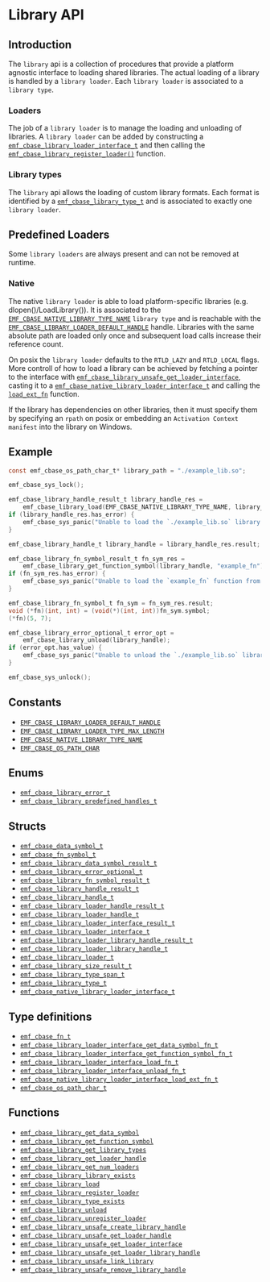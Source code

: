 # Library API

## Introduction

The `library` api is a collection of procedures that provide a platform agnostic interface
to loading shared libraries. The actual loading of a library is handled by a `library loader`.
Each `library loader` is associated to a `library type`.

### Loaders

The job of a `library loader` is to manage the loading and unloading of libraries.
A `library loader` can be added by constructing a [`emf_cbase_library_loader_interface_t`](../reference/struct.emf_cbase_library_loader_interface_t.md) and then calling the [`emf_cbase_library_register_loader()`](../reference/fn.emf_cbase_library_register_loader.md) function.

### Library types

The `library` api allows the loading of custom library formats.
Each format is identified by a [`emf_cbase_library_type_t`](../reference/struct.emf_cbase_library_type_t.md) and is associated to exactly one `library loader`.

## Predefined Loaders

Some `library loaders` are always present and can not be removed at runtime.

### Native

The native `library loader` is able to load platform-specific libraries (e.g. dlopen()/LoadLibrary()).
It is associated to the [`EMF_CBASE_NATIVE_LIBRARY_TYPE_NAME`](../reference/constant.EMF_CBASE_NATIVE_LIBRARY_TYPE_NAME.md) `library type` and is reachable with the [`EMF_CBASE_LIBRARY_LOADER_DEFAULT_HANDLE`](../reference/constant.EMF_CBASE_LIBRARY_LOADER_DEFAULT_HANDLE.md) handle. Libraries with the same absolute path are loaded only once and subsequent load calls increase their reference count.

On posix the `library loader` defaults to the `RTLD_LAZY` and `RTLD_LOCAL` flags. More controll of how to load a library can be achieved by fetching a pointer to the interface with [`emf_cbase_library_unsafe_get_loader_interface`](../reference/fn.emf_cbase_library_unsafe_get_loader_interface.md), casting it to a [`emf_cbase_native_library_loader_interface_t`](../reference/struct.emf_cbase_native_library_loader_interface_t.md) and calling the [`load_ext_fn`](../reference/type.emf_cbase_native_library_loader_interface_load_ext_fn_t.md) function.

If the library has dependencies on other libraries, then it must specify them by specifying an `rpath` on posix or embedding an `Activation Context manifest` into the library on Windows.

## Example

```c
const emf_cbase_os_path_char_t* library_path = "./example_lib.so";

emf_cbase_sys_lock();

emf_cbase_library_handle_result_t library_handle_res = 
    emf_cbase_library_load(EMF_CBASE_NATIVE_LIBRARY_TYPE_NAME, library_path);
if (library_handle_res.has_error) {
    emf_cbase_sys_panic("Unable to load the `./example_lib.so` library.");
}

emf_cbase_library_handle_t library_handle = library_handle_res.result;

emf_cbase_library_fn_symbol_result_t fn_sym_res =
    emf_cbase_library_get_function_symbol(library_handle, "example_fn");
if (fn_sym_res.has_error) {
    emf_cbase_sys_panic("Unable to load the `example_fn` function from the library.");
}

emf_cbase_library_fn_symbol_t fn_sym = fn_sym_res.result;
void (*fn)(int, int) = (void(*)(int, int))fn_sym.symbol;
(*fn)(5, 7);

emf_cbase_library_error_optional_t error_opt =
    emf_cbase_library_unload(library_handle);
if (error_opt.has_value) {
    emf_cbase_sys_panic("Unable to unload the `./example_lib.so` library.");
}

emf_cbase_sys_unlock();
```

## Constants

- [`EMF_CBASE_LIBRARY_LOADER_DEFAULT_HANDLE`](../reference/constant.EMF_CBASE_LIBRARY_LOADER_DEFAULT_HANDLE.md)
- [`EMF_CBASE_LIBRARY_LOADER_TYPE_MAX_LENGTH`](../reference/constant.EMF_CBASE_LIBRARY_LOADER_TYPE_MAX_LENGTH.md)
- [`EMF_CBASE_NATIVE_LIBRARY_TYPE_NAME`](../reference/constant.EMF_CBASE_NATIVE_LIBRARY_TYPE_NAME.md)
- [`EMF_CBASE_OS_PATH_CHAR`](../reference/constant.EMF_CBASE_OS_PATH_CHAR.md)

## Enums

- [`emf_cbase_library_error_t`](../reference/enum.emf_cbase_library_error_t.md)
- [`emf_cbase_library_predefined_handles_t`](../reference/enum.emf_cbase_library_predefined_handles_t.md)

## Structs

- [`emf_cbase_data_symbol_t`](../reference/struct.emf_cbase_data_symbol_t.md)
- [`emf_cbase_fn_symbol_t`](../reference/struct.emf_cbase_fn_symbol_t.md)
- [`emf_cbase_library_data_symbol_result_t`](../reference/struct.emf_cbase_library_data_symbol_result_t.md)
- [`emf_cbase_library_error_optional_t`](../reference/struct.emf_cbase_library_error_optional_t.md)
- [`emf_cbase_library_fn_symbol_result_t`](../reference/struct.emf_cbase_library_fn_symbol_result_t.md)
- [`emf_cbase_library_handle_result_t`](../reference/struct.emf_cbase_library_handle_result_t.md)
- [`emf_cbase_library_handle_t`](../reference/struct.emf_cbase_library_handle_t.md)
- [`emf_cbase_library_loader_handle_result_t`](../reference/struct.emf_cbase_library_loader_handle_result_t.md)
- [`emf_cbase_library_loader_handle_t`](../reference/struct.emf_cbase_library_loader_handle_t.md)
- [`emf_cbase_library_loader_interface_result_t`](../reference/struct.emf_cbase_library_loader_interface_result_t.md)
- [`emf_cbase_library_loader_interface_t`](../reference/struct.emf_cbase_library_loader_interface_t.md)
- [`emf_cbase_library_loader_library_handle_result_t`](../reference/struct.emf_cbase_library_loader_library_handle_result_t.md)
- [`emf_cbase_library_loader_library_handle_t`](../reference/struct.emf_cbase_library_loader_library_handle_t.md)
- [`emf_cbase_library_loader_t`](../reference/struct.emf_cbase_library_loader_t.md)
- [`emf_cbase_library_size_result_t`](../reference/struct.emf_cbase_library_size_result_t.md)
- [`emf_cbase_library_type_span_t`](../reference/struct.emf_cbase_library_type_span_t.md)
- [`emf_cbase_library_type_t`](../reference/struct.emf_cbase_library_type_t.md)
- [`emf_cbase_native_library_loader_interface_t`](../reference/struct.emf_cbase_native_library_loader_interface_t.md)

## Type definitions

- [`emf_cbase_fn_t`](../reference/type.emf_cbase_fn_t.md)
- [`emf_cbase_library_loader_interface_get_data_symbol_fn_t`](../reference/type.emf_cbase_library_loader_interface_get_data_symbol_fn_t.md)
- [`emf_cbase_library_loader_interface_get_function_symbol_fn_t`](../reference/type.emf_cbase_library_loader_interface_get_function_symbol_fn_t.md)
- [`emf_cbase_library_loader_interface_load_fn_t`](../reference/type.emf_cbase_library_loader_interface_load_fn_t.md)
- [`emf_cbase_library_loader_interface_unload_fn_t`](../reference/type.emf_cbase_library_loader_interface_unload.md)
- [`emf_cbase_native_library_loader_interface_load_ext_fn_t`](../reference/type.emf_cbase_native_library_loader_interface_load_ext_fn_t.md)
- [`emf_cbase_os_path_char_t`](../reference/type.emf_cbase_os_path_char_t.md)

## Functions

- [`emf_cbase_library_get_data_symbol`](../reference/fn.emf_cbase_library_get_data_symbol.md)
- [`emf_cbase_library_get_function_symbol`](../reference/fn.emf_cbase_library_get_function_symbol.md)
- [`emf_cbase_library_get_library_types`](../reference/fn.emf_cbase_library_get_library_types.md)
- [`emf_cbase_library_get_loader_handle`](../reference/fn.emf_cbase_library_get_loader_handle.md)
- [`emf_cbase_library_get_num_loaders`](../reference/fn.emf_cbase_library_get_num_loaders.md)
- [`emf_cbase_library_library_exists`](../reference/fn.emf_cbase_library_library_exists.md)
- [`emf_cbase_library_load`](../reference/fn.emf_cbase_library_load.md)
- [`emf_cbase_library_register_loader`](../reference/fn.emf_cbase_library_register_loader.md)
- [`emf_cbase_library_type_exists`](../reference/fn.emf_cbase_library_type_exists.md)
- [`emf_cbase_library_unload`](../reference/fn.emf_cbase_library_unload.md)
- [`emf_cbase_library_unregister_loader`](../reference/fn.emf_cbase_library_unregister_loader.md)
- [`emf_cbase_library_unsafe_create_library_handle`](../reference/fn.emf_cbase_library_unsafe_create_library_handle.md)
- [`emf_cbase_library_unsafe_get_loader_handle`](../reference/fn.emf_cbase_library_unsafe_get_loader_handle.md)
- [`emf_cbase_library_unsafe_get_loader_interface`](../reference/fn.emf_cbase_library_unsafe_get_loader_interface.md)
- [`emf_cbase_library_unsafe_get_loader_library_handle`](../reference/fn.emf_cbase_library_unsafe_get_loader_library_handle.md)
- [`emf_cbase_library_unsafe_link_library`](../reference/fn.emf_cbase_library_unsafe_link_library.md)
- [`emf_cbase_library_unsafe_remove_library_handle`](../reference/fn.emf_cbase_library_unsafe_remove_library_handle.md)
